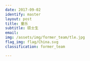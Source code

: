```yaml
---
date: 2017-09-02
identify: master
layout: post
title: 童乐
subtitle: 硕士生
email:
img: /assets/img/former_team/tle.jpg
flag_img: flag/China.svg
classification: former_team

---
```

